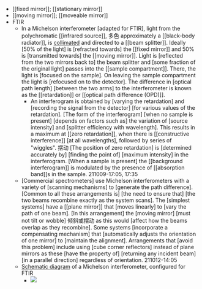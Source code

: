 - [[fixed mirror]]; [[stationary mirror]]
- [[moving mirror]]; [[moveable mirror]]
- FTIR
    - In a Michelson interferometer [adapted for FTIR], light from the polychromatic [[infrared source]], 多色 approximately a [[black-body radiator]], is [collimated](((9lctvsya6))) and directed to a [[beam splitter]]. Ideally [50% of the light] is [refracted towards] the [[fixed mirror]] and 50% is [transmitted towards] the [[moving mirror]]. Light is [reflected from the two mirrors back to] the beam splitter and [some fraction of the original light] passes into the [[sample compartment]]. There, the light is [focused on the sample]. On leaving the sample compartment the light is [refocused on to the detector]. The difference in [optical path length] [between the two arms] to the interferometer is known as the [[retardation]] or [[optical path difference (OPD)]]. 
        - An interferogram is obtained by [varying the retardation] and [recording the signal from the detector] [for various values of the retardation]. [The form of the interferogram] [when no sample is present] [depends on factors such as] the variation of [source intensity] and [splitter efficiency with wavelength]. This results in a maximum at [[zero retardation]], when there is [[constructive interference]] [at all wavelengths], followed by series of "wiggles". 摆动 [The position of zero retardation] is [determined accurately by] [finding the point of] [maximum intensity] in the interferogram. [When a sample is present] the [[background interferogram]] is modulated by the presence of [[absorption band]]s in the sample.
211009-17:05, 17:35
    - [Commercial spectrometers] use Michelson interferometers with a variety of [scanning mechanisms] to [generate the path difference]. [Common to all these arrangements is] [the need to ensure that] [the two beams recombine exactly as the system scans]. The [simplest systems] have a [[plane mirror]] that [moves linearly] to [vary the path of one beam]. [In this arrangement] the [moving mirror] [must not tilt or wobble] 倾斜或摆动 as this would [affect how the beams overlap as they recombine]. Some systems [incorporate a compensating mechanism] that [automatically adjusts the orientation of one mirror] to [maintain the alignment]. Arrangements that [avoid this problem] include using [cube corner reflectors] instead of plane mirrors as these [have the property of] [returning any incident beam] [in a parallel direction] regardless of orientation.
211012-14:05
    - [Schematic diagram](((mxntn7d75))) of a Michelson interferometer, configured for FTIR
        - ![](https://firebasestorage.googleapis.com/v0/b/firescript-577a2.appspot.com/o/imgs%2Fapp%2FXELiu-NovaKG%2F3VYQ9TFcrE.jpg?alt=media&token=0c037ad7-f9cf-4d60-88f5-8aa196f4309c)

